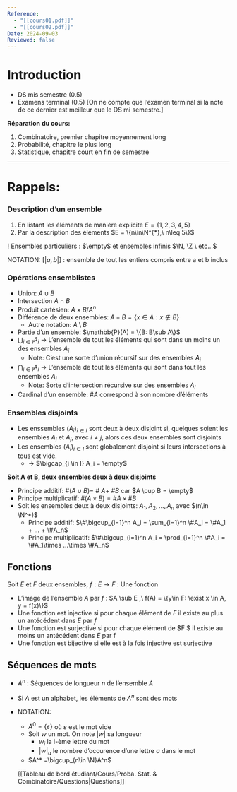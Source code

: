 ```yaml
---
Reference:
  - "[[cours01.pdf]]"
  - "[[cours02.pdf]]"
Date: 2024-09-03
Reviewed: false
---
```

# Introduction

- DS mis semestre (0.5)
- Examens terminal (0.5) [On ne compte que l’examen terminal si la note de ce dernier est meilleur que le DS mi semestre.]

**Réparation du cours:**

1. Combinatoire, premier chapitre moyennement long
2. Probabilité, chapitre le plus long
3. Statistique, chapitre court en fin de semestre

  

---

# Rappels:

### Description d’un ensemble

1. En listant les éléments de manière explicite $E=\{1,2,3,4,5\}$﻿
2. Par la description des éléments  $E = \{n\in\N^{*},\ n\leq 5\}$ ﻿

 ! Ensembles particuliers :  $\empty$﻿ et ensembles infinis $\N, \Z \ etc...$﻿

 NOTATION:   $[| a, b|]$ ﻿  : ensemble de tout les entiers compris entre a et b inclus 

  

### Opérations ensemblistes

- Union:  $A\cup B$ ﻿
- Intersection  $A\cap B$ ﻿
- Produit cartésien:  $A \times B / A^n$ ﻿
- Différence de deux ensembles:  $A-B = \{x\in A: x \notin B\}$ ﻿
    - Autre notation:  $A \setminus B$ ﻿
- Partie d’un ensemble:  $\mathbb{P}(A) = \{B: B\sub A\}$ ﻿
-  $\bigcup_{i\in I} A_i$ ﻿ → L’ensemble de tout les éléments qui sont dans un moins un des ensembles $A_i$﻿
    -  Note: C’est une sorte d’union récursif sur des ensembles   $A_i$ ﻿
-  $\bigcap_{i\in I} A_i$ ﻿ → L’ensemble de tout les éléments qui sont dans tout les ensembles $A_i$﻿
    -  Note: Sorte d’intersection récursive sur des ensembles   $A_i$ ﻿
- Cardinal d’un ensemble:  $\#A$ ﻿ correspond à son nombre d’éléments

  

### Ensembles disjoints

- Les enssembles $(A_i)_{i\in I}$﻿ sont deux à deux disjoint si, quelques soient les ensembles $A_i$﻿ et $A_j$﻿, avec $i \ne j$﻿, alors ces deux ensembles sont disjoints
- Les ensembles $(A_i)_{i\in I}$﻿ sont globalement disjoint si leurs intersections à tous est vide.
    - →  $\bigcap_{i \in I} A_i = \empty$ ﻿

  

 **Soit A et B, deux ensembles deux à deux disjoints** 

- Principe additif:  $\#(A\cup B) = \ \# \ A +\ \#B$ ﻿ car  $A \cup B = \empty$ ﻿
- Principe multiplicatif:  $\# (A\times B) = \# A\times \# B$ ﻿
- Soit les ensembles deux à deux disjoints:  $A_1, A_2, ..., A_n$ ﻿ avec  $(n\in \N^*)$ ﻿
    - Principe additif:  $\#\bigcup_{i=1}^n A_i = \sum_{i=1}^n \#A_i = \#A_1 + ... + \#A_n$ ﻿
    - Principe multiplicatif:  $\#\bigcup_{i=1}^n A_i = \prod_{i=1}^n \#A_i = \#A_1\times ...\times \#A_n$ ﻿

  

## Fonctions

Soit $E$﻿ et $F$﻿ deux ensembles, $f: E\rightarrow F$﻿ : Une fonction

- L’image de l’ensemble $A$﻿ par $f$﻿ :  $A \sub E ,\ f(A) = \{y\in F: \exist x \in A, y = f(x)\}$ ﻿
- Une fonction est  injective  si pour chaque élément de $F$﻿ il existe au plus un antécédent dans $E$﻿ par $f$﻿
- Une fonction est  surjective  si pour chaque élément de $F $﻿ il existe au moins un antécédent dans $E$﻿ par f
- Une fonction est  bijective  si elle est à la fois  injective  est  surjective 

  

## Séquences de mots

- $A^n$﻿ : Séquences de longueur $n$﻿ de l’ensemble $A$﻿
- Si $A$﻿ est un alphabet, les éléments de $A^n$﻿ sont des  mots 
-  NOTATION: 
    
    - $A^0 = \{\varepsilon\}$﻿ où $\varepsilon$﻿ est le mot vide
    - Soit $w$﻿ un mot. On note $|w|$﻿ sa longueur
        - $w_i$﻿ la i-ème lettre du mot
        - $|w|_a$﻿ le nombre d’occurence d’une lettre $a$﻿ dans le mot
    -  $A^* =\bigcup_{n\in \N}A^n$ ﻿
    
    [[Tableau de bord étudiant/Cours/Proba. Stat. & Combinatoire/Questions|Questions]]